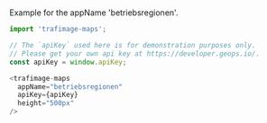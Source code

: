 #

Example for the appName 'betriebsregionen'.

```js
import 'trafimage-maps';

// The `apiKey` used here is for demonstration purposes only.
// Please get your own api key at https://developer.geops.io/.
const apiKey = window.apiKey;

<trafimage-maps
  appName="betriebsregionen"
  apiKey={apiKey}
  height="500px"
/>
```
